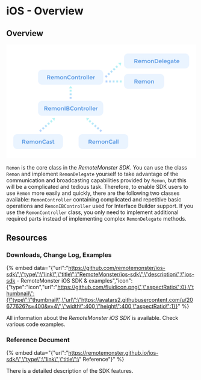 # iOS - Overview

## Overview

![](../.gitbook/assets/assets-lalxanhbadmg35tjnme-lguxznufvictum8-kvv-lguxbcjqfxdwtumrvnh-ios-overview.png)

`Remon` is the core class in the _RemoteMonster SDK_. You can use the class `Remon` and implement `RemonDelegate` yourself to take advantage of the communication and broadcasting capabilities provided by `Remon`, but this will be a complicated and tedious task. Therefore, to enable SDK users to use `Remon` more easily and quickly, there are the following two classes available: `RemonController` containing complicated and repetitive basic operations and `RemonIBController` used for Interface Builder support. If you use the `RemonController` class, you only need to implement additional required parts instead of implementing complex `RemonDelegate` methods.

## Resources

### Downloads, Change Log, Examples

{% embed data="{\"url\":\"https://github.com/remotemonster/ios-sdk\",\"type\":\"link\",\"title\":\"RemoteMonster/ios-sdk\",\"description\":\"ios-sdk - RemoteMonster iOS SDK & examples\",\"icon\":{\"type\":\"icon\",\"url\":\"https://github.com/fluidicon.png\",\"aspectRatio\":0},\"thumbnail\":{\"type\":\"thumbnail\",\"url\":\"https://avatars2.githubusercontent.com/u/20677626?s=400&v=4\",\"width\":400,\"height\":400,\"aspectRatio\":1}}" %}

All information about the _RemoteMonster iOS SDK_ is available. Check various code examples.

### Reference Document

{% embed data="{\"url\":\"https://remotemonster.github.io/ios-sdk/\",\"type\":\"link\",\"title\":\"  Reference\"}" %}

There is a detailed description of the SDK features.

